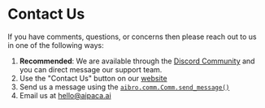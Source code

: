 # Contact Us

If you have comments, questions, or concerns then please reach out to us in one of the following ways:

1. **Recommended**: We are available through the [Discord Community](https://discord.gg/kEdtjUYb) and you can direct message our support team.
2. Use the "Contact Us" button on our [website](https://aipaca.ai)
3. Send us a message using the [`aibro.comm.Comm.send_message()`](#send_message)
4. Email us at <a href = "mailto: hello@aipaca.ai">hello@aipaca.ai</a>
